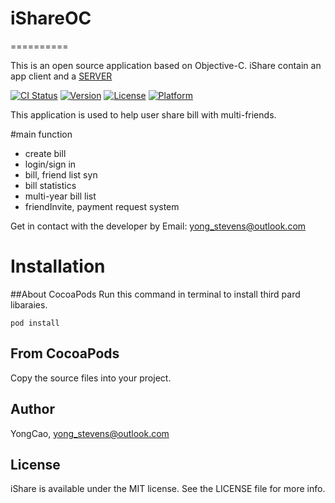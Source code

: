# iShareOC

==========

This is an open source application based on Objective-C.
iShare contain an app client and a [SERVER](https://github.com/gfxcc/iShareServer)

[![CI Status](http://img.shields.io/travis/YongCao/FSImageView.svg?style=flat)](https://travis-ci.org/YongCao/FSImageView)
[![Version](https://img.shields.io/cocoapods/v/FSImageView.svg?style=flat)](http://cocoapods.org/pods/FSImageView)
[![License](https://img.shields.io/cocoapods/l/FSImageView.svg?style=flat)](http://cocoapods.org/pods/FSImageView)
[![Platform](https://img.shields.io/cocoapods/p/FSImageView.svg?style=flat)](http://cocoapods.org/pods/FSImageView)

This application is used to help user share bill with multi-friends. 

#main function



- create bill
- login/sign in
- bill, friend list syn
- bill statistics
- multi-year bill list
- friendInvite, payment request system


Get in contact with the developer by Email: yong_stevens@outlook.com

# Installation

##About CocoaPods
Run this command in terminal to install third pard libaraies.

    pod install

## From CocoaPods
Copy the source files into your project.


## Author

YongCao, yong_stevens@outlook.com

## License

iShare is available under the MIT license. See the LICENSE file for more info.

